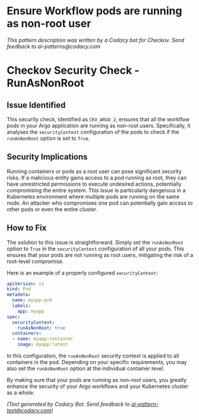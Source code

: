 # Ensure Workflow pods are running as non-root user

_This pattern description was written by a Codacy bot for Checkov. Send feedback to ai-patterns@codacy.com_

# Checkov Security Check - RunAsNonRoot

## Issue Identified

This security check, identified as `CKV_ARGO_2`, ensures that all the workflow pods in your Argo application are running as non-root users. Specifically, it analyses the `securityContext` configuration of the pods to check if the `runAsNonRoot` option is set to `True`.

## Security Implications

Running containers or pods as a root user can pose significant security risks. If a malicious entity gains access to a pod running as root, they can have unrestricted permissions to execute undesired actions, potentially compromising the entire system. This issue is particularly dangerous in a Kubernetes environment where multiple pods are running on the same node. An attacker who compromises one pod can potentially gain access to other pods or even the entire cluster.

## How to Fix

The solution to this issue is straightforward. Simply set the `runAsNonRoot` option to `True` in the `securityContext` configuration of all your pods. This ensures that your pods are not running as root users, mitigating the risk of a root-level compromise.

Here is an example of a properly configured `securityContext`:

```yaml
apiVersion: v1
kind: Pod
metadata:
  name: myapp-pod
  labels:
    app: myapp
spec:
  securityContext:
    runAsNonRoot: true
  containers:
  - name: myapp-container
    image: myapp:latest
```

In this configuration, the `runAsNonRoot` security context is applied to all containers in the pod. Depending on your specific requirements, you may also set the `runAsNonRoot` option at the individual container level.

By making sure that your pods are running as non-root users, you greatly enhance the security of your Argo workflows and your Kubernetes cluster as a whole.

_(Text generated by Codacy Bot. Send feedback to ai-pattern-text@codacy.com)_
